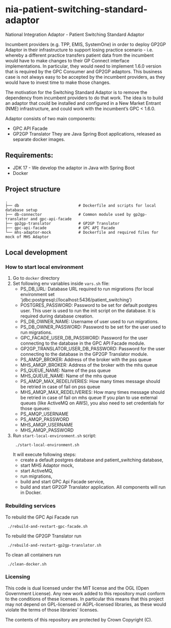 # nia-patient-switching-standard-adaptor
National Integration Adaptor - Patient Switching Standard Adaptor

Incumbent providers (e.g. TPP, EMIS, SystemOne) in order to deploy GP2GP Adaptor in their infrastructure
to support losing practice scenario - i.e. whereby a different practice transfers patient data from the incumbent
would have to make changes to their GP Connect interface implementations.
In particular, they would need to implement 1.6.0 version that is required by the GPC Consumer and GP2GP adaptors. 
This business case is not always easy to be accepted by the incumbent providers, as they would have to invest time to make those changes.

The motivation for the Switching Standard Adaptor is to remove the dependency from incumbent providers to do that work.
The idea is to build an adaptor that could be installed and configured in a New Market Entrant (NME) infrastructure,
and could work with the incumbent’s GPC < 1.6.0.

Adaptor consists of two main components:
- GPC API Facade
- GP2GP Translator
They are Java Spring Boot applications, released as separate docker images.

## Requirements:

* JDK 17 - We develop the adaptor in Java with Spring Boot
* Docker

## Project structure

    .
    ├── db                          # Dockerfile and scripts for local database setup
    ├── db-connector                # Common module used by gp2gp-translator and gpc-api-facade
    ├── gp2gp-translator            # GP2GP Translator
    ├── gpc-api-facade              # GPC API Facade
    └── mhs-adaptor-mock            # Dockerfile and required files for mock of MHS Adaptor

## Local development
### How to start local environment
1. Go to `docker` directory
2. Set following env variables inside `vars.sh` file:
    - PS_DB_URL: Database URL required to run migrations (for local environment set 'jdbc:postgresql://localhost:5436/patient_switching')
    - POSTGRES_PASSWORD: Password to be set for default postgres user. 
      This user is used to run the init script on the database. It is required during database creation.
    - PS_DB_OWNER_NAME: Username of user used to run migrations.
    - PS_DB_OWNER_PASSWORD: Password to be set for the user used to run migrations.
    - GPC_FACADE_USER_DB_PASSWORD: Password for the user connecting to the database in the GPC API Facade module.
    - GP2GP_TRANSLATOR_USER_DB_PASSWORD: Password for the user connecting to the database in the GP2GP Translator module.
    - PS_AMQP_BROKER: Address of the broker with the pss queue
    - MHS_AMQP_BROKER: Address of the broker with the mhs queue 
    - PS_QUEUE_NAME: Name of the pss queue
    - MHS_QUEUE_NAME: Name of the mhs queue 
    - PS_AMQP_MAX_REDELIVERIES: How many times message should be retried in case of fail on pss queue
    - MHS_AMQP_MAX_REDELIVERIES: How many times message should be retried in case of fail on mhs queue
   If you plan to use external queues (like ActiveMQ on AWS), you also need to set credentials for those queues:
    - PS_AMQP_USERNAME
    - PS_AMQP_PASSWORD
    - MHS_AMQP_USERNAME
    - MHS_AMQP_PASSWORD
3. Run `start-local-environment.sh` script:
   ```shell script
    ./start-local-environment.sh
   ```
   It will execute following steps:
   - create a default postgres database and patient_switching database,
   - start MHS Adaptor mock,
   - start ActiveMQ,
   - run migrations,
   - build and start GPC Api Facade service,
   - build and start GP2GP Translator application.
   All components will run in Docker.
### Rebuilding services
To rebuild the GPC Api Facade run
```shell script
 ./rebuild-and-restart-gpc-facade.sh
```

To rebuild the GP2GP Translator run
```shell script
 ./rebuild-and-restart-gp2gp-translator.sh
```

To clean all containers run
```shell script
 ./clean-docker.sh
```

### Licensing
This code is dual licensed under the MIT license and the OGL (Open Government License).
Any new work added to this repository must conform to the conditions of these licenses.
In particular this means that this project may not depend on GPL-licensed or AGPL-licensed libraries,
as these would violate the terms of those libraries' licenses.

The contents of this repository are protected by Crown Copyright (C).
